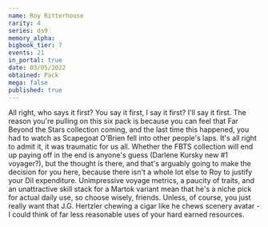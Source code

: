 ```yaml
---
name: Roy Ritterhouse
rarity: 4
series: ds9
memory_alpha:
bigbook_tier: 7
events: 21
in_portal: true
date: 03/05/2022
obtained: Pack
mega: false
published: true
---
```


All right, who says it first? You say it first, I say it first? I'll say it first. The reason you're pulling on this six pack is because you can feel that Far Beyond the Stars collection coming, and the last time this happened, you had to watch as Scapegoat O'Brien fell into other people's laps. It's all right to admit it, it was traumatic for us all. Whether the FBTS collection will end up paying off in the end is anyone's guess (Darlene Kursky new #1 voyager?), but the thought is there, and that's arguably going to make the decision for you here, because there isn't a whole lot else to Roy to justify your Dil expenditure. Unimpressive voyage metrics, a paucity of traits, and an unattractive skill stack for a Martok variant mean that he's a niche pick for actual daily use, so choose wisely, friends. Unless, of course, you just really want that J.G. Hertzler chewing a cigar like he chews scenery avatar - I could think of far less reasonable uses of your hard earned resources.
